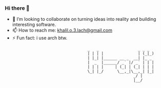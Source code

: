 
### Hi there 👋

<!--
**H-ADJI/H-ADJI** is a ✨ _special_ ✨ repository because its `README.md` (this file) appears on your GitHub profile. -->


- 👯 I’m looking to collaborate on turning ideas into reality and building interesting software.
- 📫 How to reach me: khalil.o.3.lach@gmail.com
- ⚡ Fun fact: i use arch btw.


<!-- language: lang-none -->

                                        _   _                 _ _ _ 
                                        | | | |               | (_|_)
                                        | |_| |______ __ _  __| |_ _ 
                                        |  _  |______/ _` |/ _` | | |
                                        | | | |     | (_| | (_| | | |
                                        \_| |_/      \__,_|\__,_| |_|
                                                            _/ |  
                                                            |__/   
